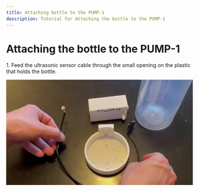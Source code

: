 ```yaml
---
title: Attaching bottle to the PUMP-1
description: Tutorial for Attaching the bottle to the PUMP-1
---
```

# Attaching the bottle to the PUMP-1

1\. Feed the ultrasonic sensor cable through the small opening on the plastic that holds the bottle.

![](../../../assets/pump-1-input-fluid-bottle-install-webp-gif.webp)